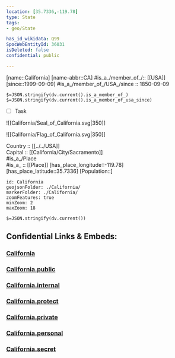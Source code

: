 ```yaml
---
location: [35.7336,-119.78] 
type: State
tags:
- geo/State

has_id_wikidata: Q99 
SpocWebEntityId: 36031
isDeleted: false
confidential: public

---
```

[name::California] 
[name-abbr::CA] 
#is_a_/member_of_/:: [[USA]] [since::1999-09-09]
#is_a_/member_of_/USA_/since :: 1850-09-09 

`$=JSON.stringify(dv.current().is_a_member_of_)`
`$=JSON.stringify(dv.current().is_a_member_of_usa_since)`

- [ ] Task 


![[California/Seal_of_California.svg|350]] 

![[California/Flag_of_California.svg|350]] 

Country :: [[../../USA]]  
Capital :: [[California/City/Sacramento]]  
#is_a_/Place  
#is_a_ :: [[Place]] 
[has_place_longitude::-119.78] 
[has_place_latitude::35.7336] 
[Population::] 



```leaflet
id: California
geojsonFolder: ./California/
markerFolder: ./California/
zoomFeatures: true 
minZoom: 2 
maxZoom: 18
```


`$=JSON.stringify(dv.current())`


## Confidential Links & Embeds: 

### [California](/_Standards/Earth/Continent/America~North/USA/USA~Pacific/California.md) 

### [California.public](/_public/Earth/Continent/America~North/USA/USA~Pacific/California.public.md) 

### [California.internal](/_internal/Earth/Continent/America~North/USA/USA~Pacific/California.internal.md) 

### [California.protect](/_protect/Earth/Continent/America~North/USA/USA~Pacific/California.protect.md) 

### [California.private](/_private/Earth/Continent/America~North/USA/USA~Pacific/California.private.md) 

### [California.personal](/_personal/Earth/Continent/America~North/USA/USA~Pacific/California.personal.md) 

### [California.secret](/_secret/Earth/Continent/America~North/USA/USA~Pacific/California.secret.md)

